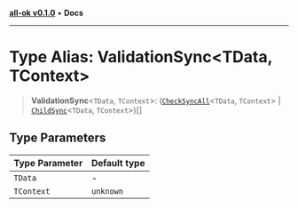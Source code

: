[**all-ok v0.1.0**](../README.md) • **Docs**

***

# Type Alias: ValidationSync\<TData, TContext\>

> **ValidationSync**\<`TData`, `TContext`\>: ([`CheckSyncAll`](../-internal-/type-aliases/CheckSyncAll.md)\<`TData`, `TContext`\> \| [`ChildSync`](ChildSync.md)\<`TData`, `TContext`\>)[]

## Type Parameters

| Type Parameter | Default type |
| ------ | ------ |
| `TData` | - |
| `TContext` | `unknown` |

